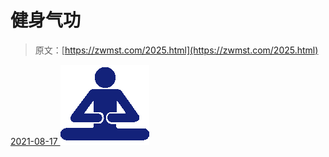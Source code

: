 <!--yml
category: 未分类
date: 0001-01-01 00:00:00
-->

# 健身气功

> 原文：[https://zwmst.com/2025.html](https://zwmst.com/2025.html)

   [ <time datetime="2021-08-17T10:00:58+08:00"> 2021-08-17 </time> ](https://zwmst.com/%e5%81%a5%e8%ba%ab%e6%b0%94%e5%8a%9f)  [![](img/3be5855ffde4b4bf373ae9c12f3912a1.png)](https://zwmst.com/wp-content/uploads/2021/08/1629165658-057f13cb18a4be3.png)